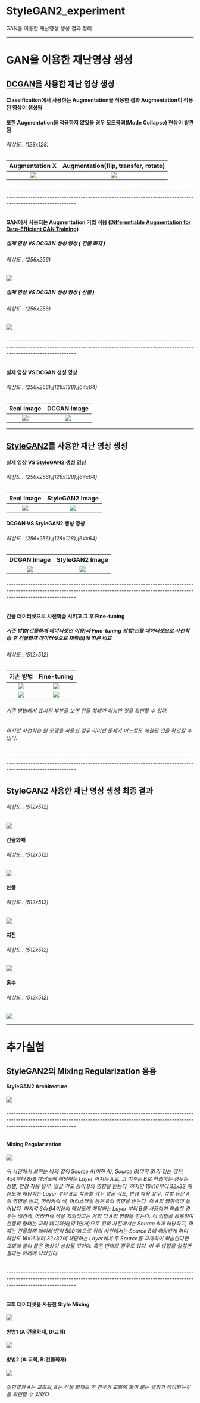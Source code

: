 # StyleGAN2_experiment
GAN을 이용한 재난영상 생성 결과 정리

----------------

# GAN을 이용한 재난영상 생성
## [DCGAN](https://arxiv.org/pdf/1511.06434.pdf)을 사용한 재난 영상 생성
 
#### Classification에서 사용하는 Augmentation을 적용한 결과 Augmentation이 적용된 영상이 생성됨
#### 또한 Augmentation을 적용하지 않았을 경우 모드붕괴(Mode Collapse) 현상이 발견됨
###### 해상도 : (128x128)
| Augmentation X | Augmentation(flip, transfer, rotate) | 
| :------: | :------: |
| ![](https://github.com/Hwa-Jong/StyleGAN2_experiment/blob/main/imgs/DCGAN%20%EB%8D%B0%EC%9D%B4%ED%84%B0%20%EC%A6%9D%EA%B0%95%20X%EA%B2%B0%EA%B3%BC%20128x128.png) | ![](https://github.com/Hwa-Jong/StyleGAN2_experiment/blob/main/imgs/DCGAN%20%EB%8D%B0%EC%9D%B4%ED%84%B0%20%EC%A6%9D%EA%B0%95_filp_transfer_rotate%20%EA%B2%B0%EA%B3%BC%20128x128.png) |

###### -----------------------------------------------------------------------------------------------------------------------------------------------------------------------------------------

#### GAN에서 사용되는 Augmentation 기법 적용 ([Differentiable Augmentation for Data-Efficient GAN Training](https://arxiv.org/pdf/2006.10738.pdf))
##### 실제 영상 VS DCGAN 생성 영상 ( 건물 화재 )
###### 해상도 : (256x256)
![](https://github.com/Hwa-Jong/StyleGAN2_experiment/blob/main/imgs/DCGAN%20%EC%83%9D%EC%84%B1%20%EC%9D%B4%EB%AF%B8%EC%A7%80%20%EC%8B%A4%EC%A0%9C%20%EC%9D%B4%EB%AF%B8%EC%A7%80%EC%99%80%20%EB%B9%84%EA%B5%90%20256x256.png)


##### 실제 영상 VS DCGAN 생성 영상 ( 산불 )
###### 해상도 : (256x256)
![](https://github.com/Hwa-Jong/StyleGAN2_experiment/blob/main/imgs/DCGAN%20%EC%83%9D%EC%84%B1%20%EC%9D%B4%EB%AF%B8%EC%A7%80%20%EC%8B%A4%EC%A0%9C%20%EC%9D%B4%EB%AF%B8%EC%A7%80%EC%99%80%20%EB%B9%84%EA%B5%90(%EC%82%B0%EB%B6%88)%20256x256.png)

###### -----------------------------------------------------------------------------------------------------------------------------------------------------------------------------------------

#### 실제 영상 VS DCGAN 생성 영상
###### 해상도 : (256x256),(128x128),(64x64)
| Real Image | DCGAN Image | 
| :------: | :------: |
| ![](https://github.com/Hwa-Jong/StyleGAN2_experiment/blob/main/imgs/%EC%8B%A4%EC%A0%9C%20%EC%9D%B4%EB%AF%B8%EC%A7%80%EC%99%80%20DCGAN%20%EC%9D%B4%EB%AF%B8%EC%A7%80%20%EB%B9%84%EA%B5%90_%EC%8B%A4%EC%A0%9C.png) | ![](https://github.com/Hwa-Jong/StyleGAN2_experiment/blob/main/imgs/%EC%8B%A4%EC%A0%9C%20%EC%9D%B4%EB%AF%B8%EC%A7%80%EC%99%80%20DCGAN%20%EC%9D%B4%EB%AF%B8%EC%A7%80%20%EB%B9%84%EA%B5%90.png) |

----------------
## [StyleGAN2](https://arxiv.org/pdf/1511.06434.pdf)를 사용한 재난 영상 생성
#### 실제 영상 VS StyleGAN2 생성 영상
###### 해상도 : (256x256),(128x128),(64x64)
| Real Image | StyleGAN2 Image | 
| :------: | :------: |
| ![](https://github.com/Hwa-Jong/StyleGAN2_experiment/blob/main/imgs/%EC%8B%A4%EC%A0%9C%20%EC%9D%B4%EB%AF%B8%EC%A7%80%EC%99%80%20DCGAN%20%EC%9D%B4%EB%AF%B8%EC%A7%80%20%EB%B9%84%EA%B5%90_%EC%8B%A4%EC%A0%9C.png) | ![](https://github.com/Hwa-Jong/StyleGAN2_experiment/blob/main/imgs/%EC%8B%A4%EC%A0%9C%20%EC%9D%B4%EB%AF%B8%EC%A7%80%EC%99%80%20stylegan2%20%EC%9D%B4%EB%AF%B8%EC%A7%80%20%EB%B9%84%EA%B5%90.png) |

#### DCGAN VS StyleGAN2 생성 영상
###### 해상도 : (256x256),(128x128),(64x64)
| DCGAN Image | StyleGAN2 Image | 
| :------: | :------: |
| ![](https://github.com/Hwa-Jong/StyleGAN2_experiment/blob/main/imgs/%EC%8B%A4%EC%A0%9C%20%EC%9D%B4%EB%AF%B8%EC%A7%80%EC%99%80%20DCGAN%20%EC%9D%B4%EB%AF%B8%EC%A7%80%20%EB%B9%84%EA%B5%90.png) | ![](https://github.com/Hwa-Jong/StyleGAN2_experiment/blob/main/imgs/%EC%8B%A4%EC%A0%9C%20%EC%9D%B4%EB%AF%B8%EC%A7%80%EC%99%80%20stylegan2%20%EC%9D%B4%EB%AF%B8%EC%A7%80%20%EB%B9%84%EA%B5%90.png) |

###### -----------------------------------------------------------------------------------------------------------------------------------------------------------------------------------------

#### 건물 데이터셋으로 사전학습 시키고 그 후 Fine-tuning
##### 기존 방법(건물화재 데이터셋만 이용)과 Fine-tuning 방법(건물 데이터셋으로 사전학습 후 건물화재 데이터셋으로 재학습)에 따른 비교
###### 해상도 : (512x512)
| 기존 방법 | Fine-tuning | 
| :------: | :------: |
| ![](https://github.com/Hwa-Jong/StyleGAN2_experiment/blob/main/imgs/fine-tuning%20%EC%A0%84%ED%9B%84%EB%B9%84%EA%B5%901.png) | ![](https://github.com/Hwa-Jong/StyleGAN2_experiment/blob/main/imgs/fine-tuning%20%EC%A0%84%ED%9B%84%EB%B9%84%EA%B5%902.png) |
| ![](https://github.com/Hwa-Jong/StyleGAN2_experiment/blob/main/imgs/fine-tuning%20%EC%A0%84%ED%9B%84%EB%B9%84%EA%B5%90-%EC%A7%80%EC%A7%841.png) | ![](https://github.com/Hwa-Jong/StyleGAN2_experiment/blob/main/imgs/fine-tuning%20%EC%A0%84%ED%9B%84%EB%B9%84%EA%B5%90-%EC%A7%80%EC%A7%842.png) |


###### 기존 방법에서 표시된 부분을 보면 건물 형태가 이상한 것을 확인할 수 있다.
###### 하지만 사전학습 된 모델을 사용한 경우 이러한 문제가 어느정도 해결된 것을 확인할 수 있다.

###### -----------------------------------------------------------------------------------------------------------------------------------------------------------------------------------------
## StyleGAN2 사용한 재난 영상 생성 최종 결과
###### 해상도 : (512x512)
![](https://github.com/Hwa-Jong/StyleGAN2_experiment/blob/main/imgs/%EC%9E%AC%EB%82%9C%EC%98%81%EC%83%81%20%EC%B5%9C%EC%A2%85%20%EA%B2%B0%EA%B3%BC%20512x512.png)


#### 건물화재
###### 해상도 : (512x512)
![](https://github.com/Hwa-Jong/StyleGAN2_experiment/blob/main/imgs/%EA%B1%B4%EB%AC%BC%ED%99%94%EC%9E%AC%20%EC%B5%9C%EC%A2%85%EA%B2%B0%EA%B3%BC%20best%20512x512.png)

#### 산불
###### 해상도 : (512x512)
![](https://github.com/Hwa-Jong/StyleGAN2_experiment/blob/main/imgs/%EC%82%B0%EB%B6%88%20%EC%B5%9C%EC%A2%85%EA%B2%B0%EA%B3%BC%20best%20512x512.png)

#### 지진
###### 해상도 : (512x512)
![](https://github.com/Hwa-Jong/StyleGAN2_experiment/blob/main/imgs/%EC%A7%80%EC%A7%84%20%EC%B5%9C%EC%A2%85%EA%B2%B0%EA%B3%BC%20best%20512x512.png)

#### 홍수
###### 해상도 : (512x512)
![](https://github.com/Hwa-Jong/StyleGAN2_experiment/blob/main/imgs/%ED%99%8D%EC%88%98%20%EC%B5%9C%EC%A2%85%EA%B2%B0%EA%B3%BC%20best%20512x512.png)


----------------

# 추가실험
## StyleGAN2의 Mixing Regularization 응용

#### StyleGAN2 Architecture
![](https://github.com/Hwa-Jong/StyleGAN2_experiment/blob/main/imgs/stylegan2%20architecture.png)

###### -----------------------------------------------------------------------------------------------------------------------------------------------------------------------------------------
#### Mixing Regularization
![](https://github.com/Hwa-Jong/StyleGAN2_experiment/blob/main/imgs/StyleMixing%20%EC%84%A4%EB%AA%85.png)

###### 위 사진에서 보이는 바와 같이 Source A(이하 A), Source B(이하 B)가 있는 경우, 4x4부터 8x8 해상도에 해당하는 Layer 까지는 A로, 그 이후는 B로 학습하는 경우는 성별, 안경 착용 유무, 얼굴 각도 등이 B의 영향을 받는다. 하지만 16x16부터 32x32 해상도에 해당하는 Layer 부터 B로 학습할 경우 얼굴 각도, 안경 착용 유무, 성별 등은 A의 영향을 받고, 머리카락 색, 머리스타일 등은 B의 영향을 받는다. 즉 A의 영향력이 늘어났다. 마지막 64x64이상의 해상도에 해당하는 Layer 부터 B를 사용하여 학습한 경우는 배경색, 머리카락 색을 제외하고는 거의 다 A의 영향을 받는다. 이 방법을 응용하여 건물의 형태는 교회 데이터셋(약 1만개)으로 위의 사진에서는 Source A에 해당하고, 화재는 건물화재 데이터셋(약 500개)으로 위의 사진에서는 Source B에 해당하게 하여 해상도 16x16부터 32x32에 해당하는 Layer에서 두 Source를 교체하여 학습한다면 교회에 불이 붙은 영상이 생성될 것이다. 혹은 반대의 경우도 있다. 이 두 방법을 실험한 결과는 아래에 나와있다.

###### -----------------------------------------------------------------------------------------------------------------------------------------------------------------------------------------
#### 교회 데이터셋을 사용한 Style Mixing
![](https://github.com/Hwa-Jong/StyleGAN2_experiment/blob/main/imgs/%EC%8A%A4%ED%83%80%EC%9D%BC%EB%AF%B9%EC%8B%B1%ED%85%8C%EC%8A%A4%ED%8A%B8.gif)

#### 방법1 (A:건물화재, B:교회)
![](https://github.com/Hwa-Jong/StyleGAN2_experiment/blob/main/imgs/%EB%B0%A9%EB%B2%951.gif)

#### 방법2 (A:교회, B:건물화재)
![](https://github.com/Hwa-Jong/StyleGAN2_experiment/blob/main/imgs/%EB%B0%A9%EB%B2%952.gif)


###### 실험결과 A는 교회로, B는 건물 화재로 한 경우가 교회에 불이 붙는 결과가 생성되는것을 확인할 수 있었다. 